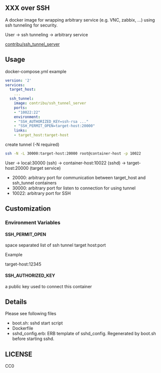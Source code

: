 ## XXX over SSH

A docker image for wrapping arbitrary service (e.g. VNC, zabbix, ...) using ssh tunneling for security.

User -> ssh tunneling -> arbitrary service

[contribu/ssh_tunnel_server](https://hub.docker.com/r/contribu/ssh_tunnel_server)

## Usage

docker-compose.yml example

```yaml
version: '2'
services:
  target_host:
    ...
  ssh_tunnel:
    image: contribu/ssh_tunnel_server
    ports:
    - "10022:22"
    environment:
    - "SSH_AUTHORIZED_KEY=ssh-rsa ..."
    - "SSH_PERMIT_OPEN=target-host:20000"
    links:
    - target_host:target-host
```

create tunnel (-N required)

```bash
ssh -N -L 30000:target-host:20000 root@container-host -p 10022
```

User -> local:30000 (ssh) -> container-host:10022 (sshd) -> target-host:20000 (target service)

- 20000: arbitrary port for communication between target_host and ssh_tunnel containers
- 30000: arbitrary port for listen to connection for using tunnel
- 10022: arbitrary port for SSH

## Customization

### Environment Variables

#### SSH_PERMIT_OPEN

space separated list of ssh tunnel target host:port

Example

target-host:12345

#### SSH_AUTHORIZED_KEY

a public key used to connect this container

## Details

Please see following files

- boot.sh: sshd start script
- Dockerfile
- sshd_config.erb: ERB template of sshd_config. Regenerated by boot.sh before starting sshd. 

## LICENSE

CC0
